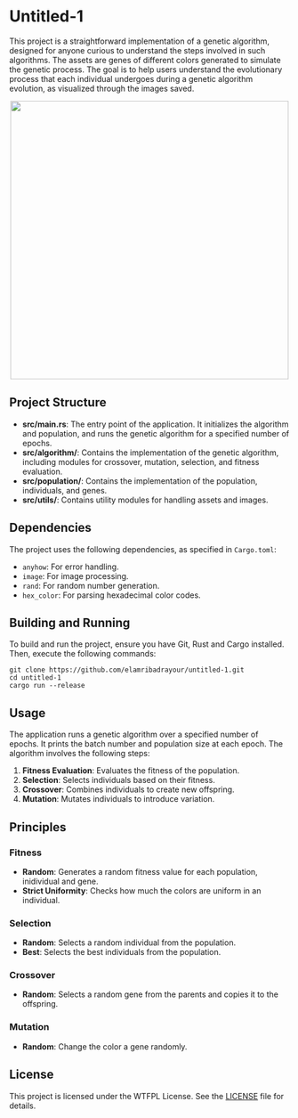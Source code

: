 # Untitled-1

This project is a straightforward implementation of a genetic algorithm, designed for anyone curious to understand the steps involved in such algorithms. The assets are genes of different colors generated to simulate the genetic process. The goal is to help users understand the evolutionary process that each individual undergoes during a genetic algorithm evolution, as visualized through the images saved.

<p align="center">
    <img src="result.gif" width="500" height="500" />
</p>

## Project Structure

- **src/main.rs**: The entry point of the application. It initializes the algorithm and population, and runs the genetic algorithm for a specified number of epochs.
- **src/algorithm/**: Contains the implementation of the genetic algorithm, including modules for crossover, mutation, selection, and fitness evaluation.
- **src/population/**: Contains the implementation of the population, individuals, and genes.
- **src/utils/**: Contains utility modules for handling assets and images.

## Dependencies

The project uses the following dependencies, as specified in `Cargo.toml`:

- `anyhow`: For error handling.
- `image`: For image processing.
- `rand`: For random number generation.
- `hex_color`: For parsing hexadecimal color codes.

## Building and Running

To build and run the project, ensure you have Git, Rust and Cargo installed. Then, execute the following commands:

```
git clone https://github.com/elamribadrayour/untitled-1.git
cd untitled-1
cargo run --release
```

## Usage

The application runs a genetic algorithm over a specified number of epochs. It prints the batch number and population size at each epoch. The algorithm involves the following steps:

1. **Fitness Evaluation**: Evaluates the fitness of the population.
2. **Selection**: Selects individuals based on their fitness.
3. **Crossover**: Combines individuals to create new offspring.
4. **Mutation**: Mutates individuals to introduce variation.

## Principles


### Fitness

* **Random**: Generates a random fitness value for each population, inidividual and gene.
* **Strict Uniformity**: Checks how much the colors are uniform in an individual.

### Selection

* **Random**: Selects a random individual from the population.
* **Best**: Selects the best individuals from the population.

### Crossover

* **Random**: Selects a random gene from the parents and copies it to the offspring.

### Mutation

* **Random**: Change the color a gene randomly.

## License

This project is licensed under the WTFPL License. See the [LICENSE](LICENSE) file for details.